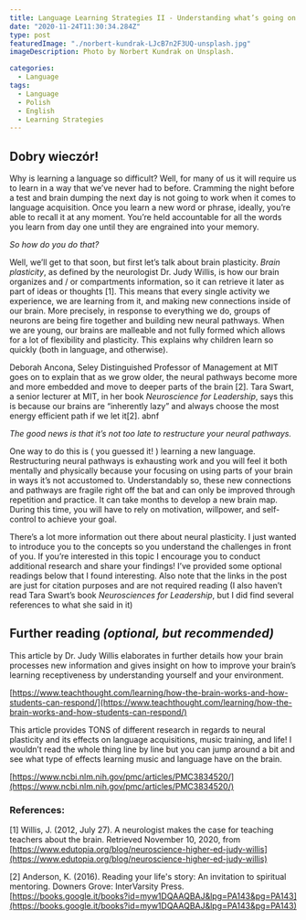 ```yaml
---
title: Language Learning Strategies II - Understanding what’s going on
date: "2020-11-24T11:30:34.284Z"
type: post
featuredImage: "./norbert-kundrak-LJcB7n2F3UQ-unsplash.jpg"
imageDescription: Photo by Norbert Kundrak on Unsplash.

categories:
  - Language
tags:
  - Language
  - Polish
  - English
  - Learning Strategies
---
```


## Dobry wieczór!

Why is learning a language so difficult? Well, for many of us it will require us to learn in a way that we’ve never had to before. Cramming the night before a test and brain dumping the next day is not going to work when it comes to language acquisition. Once you learn a new word or phrase, ideally, you’re able to recall it at any moment. You’re held accountable for all the words you learn from day one until they are engrained into your memory.

_So how do you do that?_

Well, we’ll get to that soon, but first let’s talk about brain plasticity. _Brain plasticity_, as defined by the neurologist Dr. Judy Willis, is how our brain organizes and / or compartments information, so it can retrieve it later as part of ideas or thoughts [1]. This means that every single activity we experience, we are learning from it, and making new connections inside of our brain. More precisely, in response to everything we do, groups of neurons are being fire together and building new neural pathways. When we are young, our brains are malleable and not fully formed which allows for a lot of flexibility and plasticity. This explains why children learn so quickly (both in language, and otherwise).

Deborah Ancona, Seley Distinguished Professor of Management at MIT goes on to explain that as we grow older, the neural pathways become more and more embedded and move to deeper parts of the brain [2]. Tara Swart, a senior lecturer at MIT, in her book _Neuroscience for Leadership_, says this is because our brains are “inherently lazy” and always choose the most energy efficient path if we let it[2]. abnf

_The good news is that it’s not too late to restructure your neural pathways._

One way to do this is ( you guessed it! ) learning a new language. Restructuring neural pathways is exhausting work and you will feel it both mentally and physically because your focusing on using parts of your brain in ways it’s not accustomed to. Understandably so, these new connections and pathways are fragile right off the bat and can only be improved through repetition and practice. It can take months to develop a new brain map. During this time, you will have to rely on motivation, willpower, and self-control to achieve your goal.

There’s a lot more information out there about neural plasticity. I just wanted to introduce you to the concepts so you understand the challenges in front of you. If you’re interested in this topic I encourage you to conduct additional research and share your findings! I’ve provided some optional readings below that I found interesting. Also note that the links in the post are just for citation purposes and are not required reading (I also haven’t read Tara Swart’s book _Neurosciences for Leadership_, but I did find several references to what she said in it)

## Further reading _(optional, but recommended)_

This article by Dr. Judy Willis elaborates in further details how your brain processes new information and gives insight on how to improve your brain’s learning receptiveness by understanding yourself and your environment.

[https://www.teachthought.com/learning/how-the-brain-works-and-how-students-can-respond/](https://www.teachthought.com/learning/how-the-brain-works-and-how-students-can-respond/)

This article provides TONS of different research in regards to neural plasticity and its effects on language acquisitions, music training, and life! I wouldn’t read the whole thing line by line but you can jump around a bit and see what type of effects learning music and language have on the brain.

[https://www.ncbi.nlm.nih.gov/pmc/articles/PMC3834520/](https://www.ncbi.nlm.nih.gov/pmc/articles/PMC3834520/)

<h3 class="References">References:</h3>

[1] Willis, J. (2012, July 27). A neurologist makes the case for teaching teachers about the brain. Retrieved November 10, 2020, from [https://www.edutopia.org/blog/neuroscience-higher-ed-judy-willis](https://www.edutopia.org/blog/neuroscience-higher-ed-judy-willis)

[2] Anderson, K. (2016). Reading your life's story: An invitation to spiritual mentoring. Downers Grove: InterVarsity Press. [https://books.google.it/books?id=myw1DQAAQBAJ&lpg=PA143&pg=PA143](https://books.google.it/books?id=myw1DQAAQBAJ&lpg=PA143&pg=PA143)
